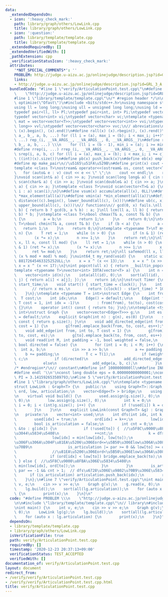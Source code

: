 ```yaml
---
data:
  _extendedDependsOn:
  - icon: ':heavy_check_mark:'
    path: library/graph/others/LowLink.cpp
    title: library/graph/others/LowLink.cpp
  - icon: ':question:'
    path: library/template/template.cpp
    title: library/template/template.cpp
  _extendedRequiredBy: []
  _extendedVerifiedWith: []
  _pathExtension: cpp
  _verificationStatusIcon: ':heavy_check_mark:'
  attributes:
    '*NOT_SPECIAL_COMMENTS*': ''
    PROBLEM: http://judge.u-aizu.ac.jp/onlinejudge/description.jsp?id=GRL_3_A
    links:
    - http://judge.u-aizu.ac.jp/onlinejudge/description.jsp?id=GRL_3_A
  bundledCode: "#line 1 \"verify/ArticulationPoint.test.cpp\"\n#define PROBLEM \\\n\
    \    \"http://judge.u-aizu.ac.jp/onlinejudge/description.jsp?id=GRL_3_A\"\n\n\
    #line 1 \"library/template/template.cpp\"\n/* #region header */\n\n#pragma GCC\
    \ optimize(\"Ofast\")\n#include <bits/stdc++.h>\nusing namespace std;\n// types\n\
    using ll = long long;\nusing ull = unsigned long long;\nusing ld = long double;\n\
    typedef pair<ll, ll> Pl;\ntypedef pair<int, int> Pi;\ntypedef vector<ll> vl;\n\
    typedef vector<int> vi;\ntypedef vector<char> vc;\ntemplate <typename T>\nusing\
    \ mat = vector<vector<T>>;\ntypedef vector<vector<int>> vvi;\ntypedef vector<vector<long\
    \ long>> vvl;\ntypedef vector<vector<char>> vvc;\n// abreviations\n#define all(x)\
    \ (x).begin(), (x).end()\n#define rall(x) (x).rbegin(), (x).rend()\n#define rep_(i,\
    \ a_, b_, a, b, ...) for (ll i = (a), max_i = (b); i < max_i; i++)\n#define rep(i,\
    \ ...) rep_(i, __VA_ARGS__, __VA_ARGS__, 0, __VA_ARGS__)\n#define rrep_(i, a_,\
    \ b_, a, b, ...) \\\n    for (ll i = (b - 1), min_i = (a); i >= min_i; i--)\n\
    #define rrep(i, ...) rrep_(i, __VA_ARGS__, __VA_ARGS__, 0, __VA_ARGS__)\n#define\
    \ srep(i, a, b, c) for (ll i = (a), max_i = (b); i < max_i; i += c)\n#define SZ(x)\
    \ ((int)(x).size())\n#define pb(x) push_back(x)\n#define eb(x) emplace_back(x)\n\
    #define mp make_pair\n//\u5165\u51FA\u529B\n#define print(x) cout << x << endl\n\
    template <class T>\nostream& operator<<(ostream& os, const vector<T>& v) {\n \
    \   for (auto& e : v) cout << e << \" \";\n    cout << endl;\n    return os;\n\
    }\nvoid scan(int& a) { cin >> a; }\nvoid scan(long long& a) { cin >> a; }\nvoid\
    \ scan(char& a) { cin >> a; }\nvoid scan(double& a) { cin >> a; }\nvoid scan(string&\
    \ a) { cin >> a; }\ntemplate <class T>\nvoid scan(vector<T>& a) {\n    for (auto&\
    \ i : a) scan(i);\n}\n#define vsum(x) accumulate(all(x), 0LL)\n#define vmax(a)\
    \ *max_element(all(a))\n#define vmin(a) *min_element(all(a))\n#define lb(c, x)\
    \ distance((c).begin(), lower_bound(all(c), (x)))\n#define ub(c, x) distance((c).begin(),\
    \ upper_bound(all(c), (x)))\n// functions\n// gcd(0, x) fails.\nll gcd(ll a, ll\
    \ b) { return b ? gcd(b, a % b) : a; }\nll lcm(ll a, ll b) { return a / gcd(a,\
    \ b) * b; }\ntemplate <class T>\nbool chmax(T& a, const T& b) {\n    if (a < b)\
    \ {\n        a = b;\n        return 1;\n    }\n    return 0;\n}\ntemplate <class\
    \ T>\nbool chmin(T& a, const T& b) {\n    if (b < a) {\n        a = b;\n     \
    \   return 1;\n    }\n    return 0;\n}\ntemplate <typename T>\nT mypow(T x, ll\
    \ n) {\n    T ret = 1;\n    while (n > 0) {\n        if (n & 1) (ret *= x);\n\
    \        (x *= x);\n        n >>= 1;\n    }\n    return ret;\n}\nll modpow(ll\
    \ x, ll n, const ll mod) {\n    ll ret = 1;\n    while (n > 0) {\n        if (n\
    \ & 1) (ret *= x);\n        (x *= x);\n        n >>= 1;\n        x %= mod;\n \
    \       ret %= mod;\n    }\n    return ret;\n}\nll safemod(ll x, ll mod) { return\
    \ (x % mod + mod) % mod; }\nuint64_t my_rand(void) {\n    static uint64_t x =\
    \ 88172645463325252ULL;\n    x = x ^ (x << 13);\n    x = x ^ (x >> 7);\n    return\
    \ x = x ^ (x << 17);\n}\nint popcnt(ull x) { return __builtin_popcountll(x); }\n\
    template <typename T>\nvector<int> IOTA(vector<T> a) {\n    int n = a.size();\n\
    \    vector<int> id(n);\n    iota(all(id), 0);\n    sort(all(id), [&](int i, int\
    \ j) { return a[i] < a[j]; });\n    return id;\n}\nstruct Timer {\n    clock_t\
    \ start_time;\n    void start() { start_time = clock(); }\n    int lap() {\n \
    \       // return x ms.\n        return (clock() - start_time) * 1000 / CLOCKS_PER_SEC;\n\
    \    }\n};\ntemplate <typename T = int>\nstruct Edge {\n    int from, to;\n  \
    \  T cost;\n    int idx;\n\n    Edge() = default;\n\n    Edge(int from, int to,\
    \ T cost = 1, int idx = -1)\n        : from(from), to(to), cost(cost), idx(idx)\
    \ {}\n\n    operator int() const { return to; }\n};\n\ntemplate <typename T =\
    \ int>\nstruct Graph {\n    vector<vector<Edge<T>>> g;\n    int es;\n\n    Graph()\
    \ = default;\n\n    explicit Graph(int n) : g(n), es(0) {}\n\n    size_t size()\
    \ const { return g.size(); }\n\n    void add_directed_edge(int from, int to, T\
    \ cost = 1) {\n        g[from].emplace_back(from, to, cost, es++);\n    }\n\n\
    \    void add_edge(int from, int to, T cost = 1) {\n        g[from].emplace_back(from,\
    \ to, cost, es);\n        g[to].emplace_back(to, from, cost, es++);\n    }\n\n\
    \    void read(int M, int padding = -1, bool weighted = false,\n             \
    \ bool directed = false) {\n        for (int i = 0; i < M; i++) {\n          \
    \  int a, b;\n            cin >> a >> b;\n            a += padding;\n        \
    \    b += padding;\n            T c = T(1);\n            if (weighted) cin >>\
    \ c;\n            if (directed)\n                add_directed_edge(a, b, c);\n\
    \            else\n                add_edge(a, b, c);\n        }\n    }\n};\n\n\
    /* #endregion*/\n// constant\n#define inf 1000000000ll\n#define INF 4000000004000000000LL\n\
    #define endl '\\n'\nconst long double eps = 0.000000000000001;\nconst long double\
    \ PI = 3.141592653589793;\n#line 5 \"verify/ArticulationPoint.test.cpp\"\n// library\n\
    #line 1 \"library/graph/others/LowLink.cpp\"\n\ntemplate <typename T = int>\n\
    struct LowLink : Graph<T> {\n   public:\n    using Graph<T>::Graph;\n    vector<int>\
    \ ord, low, articulation;\n    vector<Edge<T> > bridge;\n    using Graph<T>::g;\n\
    \n    virtual void build() {\n        used.assign(g.size(), 0);\n        ord.assign(g.size(),\
    \ 0);\n        low.assign(g.size(), 0);\n        int k = 0;\n        for (int\
    \ i = 0; i < (int)g.size(); i++) {\n            if (!used[i]) k = dfs(i, k, -1);\n\
    \        }\n    }\n\n    explicit LowLink(const Graph<T> &g) : Graph<T>(g) {}\n\
    \n   private:\n    vector<int> used;\n\n    int dfs(int idx, int k, int par) {\n\
    \        used[idx] = true;\n        ord[idx] = k++;\n        low[idx] = ord[idx];\n\
    \        bool is_articulation = false;\n        int cnt = 0;\n        for (auto\
    \ &to : g[idx]) {\n            if (!used[to]) {  //\u5F8C\u9000\u8FBA\u3067\u306A\
    \u3044\u5834\u5408\n                ++cnt;\n                k = dfs(to, k, idx);\n\
    \                low[idx] = min(low[idx], low[to]);\n                //\u6839\u3067\
    \u306F\u306A\u304F\u81EA\u5206\u306Eord<=\u5B50\u306Elow\u306A\u3089\u95A2\u7BC0\
    \u70B9\n                is_articulation |= par >= 0 && low[to] >= ord[idx];\n\
    \                //\u81EA\u5206\u306Eord<\u5B50\u306Elow\u306A\u3089\u6A4B\n \
    \               if (ord[idx] < low[to]) bridge.emplace_back(to);\n           \
    \ } else {  //\u5F8C\u9000\u8FBA\u306E\u5834\u5408\n                low[idx] =\
    \ min(low[idx], ord[to]);\n            }\n        }\n        is_articulation |=\
    \ par == -1 && cnt > 1;  // dfs\u6728\u306E\u9802\u70B9\u306E\u5834\u5408\n  \
    \      if (is_articulation) articulation.push_back(idx);\n        return k;\n\
    \    }\n};\n#line 7 \"verify/ArticulationPoint.test.cpp\"\nint main() {\n    int\
    \ v, e;\n    cin >> v >> e;\n    Graph g(v);\n    g.read(e, 0);\n    LowLink lg(g);\n\
    \    lg.build();\n    sort(all(lg.articulation));\n    for (auto x : lg.articulation)\
    \ {\n        print(x);\n    }\n}\n"
  code: "#define PROBLEM \\\n    \"http://judge.u-aizu.ac.jp/onlinejudge/description.jsp?id=GRL_3_A\"\
    \n\n#include \"library/template/template.cpp\"\n// library\n#include \"library/graph/others/LowLink.cpp\"\
    \nint main() {\n    int v, e;\n    cin >> v >> e;\n    Graph g(v);\n    g.read(e,\
    \ 0);\n    LowLink lg(g);\n    lg.build();\n    sort(all(lg.articulation));\n\
    \    for (auto x : lg.articulation) {\n        print(x);\n    }\n}"
  dependsOn:
  - library/template/template.cpp
  - library/graph/others/LowLink.cpp
  isVerificationFile: true
  path: verify/ArticulationPoint.test.cpp
  requiredBy: []
  timestamp: '2020-12-23 20:37:13+09:00'
  verificationStatus: TEST_ACCEPTED
  verifiedWith: []
documentation_of: verify/ArticulationPoint.test.cpp
layout: document
redirect_from:
- /verify/verify/ArticulationPoint.test.cpp
- /verify/verify/ArticulationPoint.test.cpp.html
title: verify/ArticulationPoint.test.cpp
---
```

